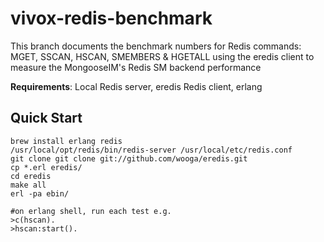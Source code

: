 # vivox-redis-benchmark
This branch documents the benchmark numbers for Redis commands: MGET, SSCAN, HSCAN, SMEMBERS & HGETALL using the eredis client to measure the MongooseIM's Redis SM backend performance

**Requirements**:
Local Redis server, eredis Redis client, erlang

## Quick Start
```
brew install erlang redis
/usr/local/opt/redis/bin/redis-server /usr/local/etc/redis.conf
git clone git clone git://github.com/wooga/eredis.git
cp *.erl eredis/
cd eredis
make all
erl -pa ebin/

#on erlang shell, run each test e.g.
>c(hscan).
>hscan:start().
```

